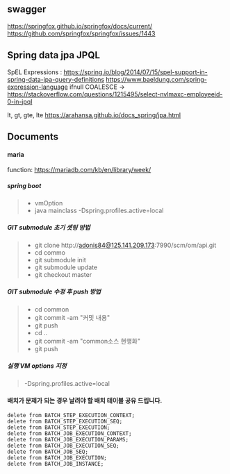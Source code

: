 
swagger
----------
https://springfox.github.io/springfox/docs/current/
https://github.com/springfox/springfox/issues/1443


Spring data jpa JPQL
----
SpEL Expressions : https://spring.io/blog/2014/07/15/spel-support-in-spring-data-jpa-query-definitions
https://www.baeldung.com/spring-expression-language
ifnull COALESCE -> https://stackoverflow.com/questions/1215495/select-nvlmaxc-employeeid-0-in-jpql

lt, gt, gte, lte
https://arahansa.github.io/docs_spring/jpa.html



Documents
-------------
#### maria
function: https://mariadb.com/kb/en/library/week/

##### spring boot
> - vmOption
> - java mainclass -Dspring.profiles.active=local
##### GIT submodule 초기 셋팅 방법

> - git clone http://adonis84@125.141.209.173:7990/scm/om/api.git
> - cd commo
> - git submodule init
> - git submodule update
> - git checkout master


##### GIT submodule 수정 후 push 방법

> - cd common
> - git commit -am "커밋 내용"
> - git push
> - cd ..
> - git commit -am "common소스 현행화"
> - git push



##### 실행 VM options 지정
> -Dspring.profiles.active=local





#### 배치가 문제가 되는 경우 날려야 할 배치 테이블 공유 드립니다.
```
delete from BATCH_STEP_EXECUTION_CONTEXT;
delete from BATCH_STEP_EXECUTION_SEQ;
delete from BATCH_STEP_EXECUTION;
delete from BATCH_JOB_EXECUTION_CONTEXT;
delete from BATCH_JOB_EXECUTION_PARAMS;
delete from BATCH_JOB_EXECUTION_SEQ;
delete from BATCH_JOB_SEQ;
delete from BATCH_JOB_EXECUTION;
delete from BATCH_JOB_INSTANCE;
```
